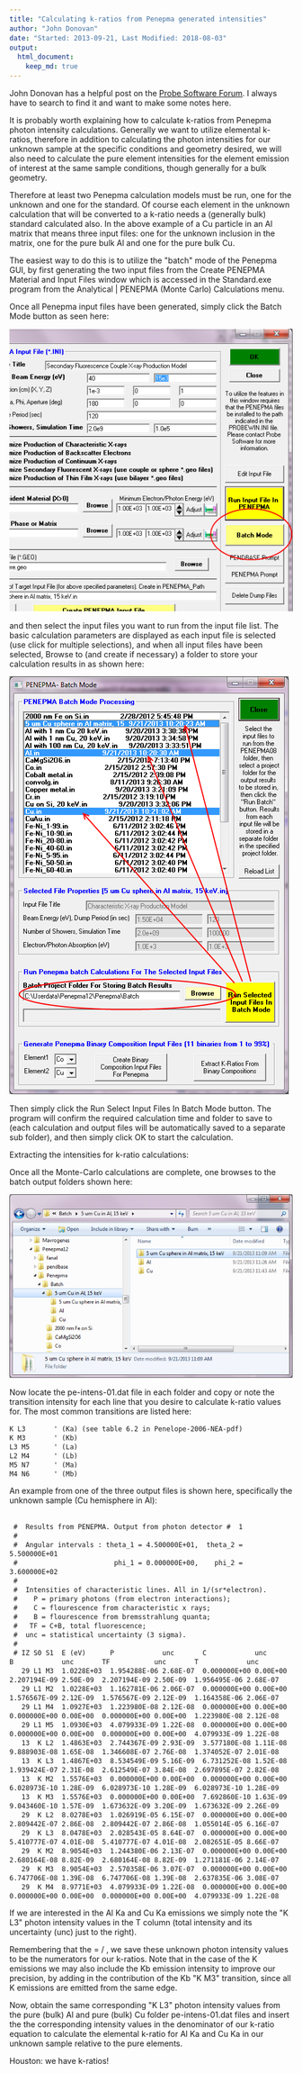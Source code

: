 ```yaml
---
title: "Calculating k-ratios from Penepma generated intensities"
author: "John Donovan"
date: "Started: 2013-09-21, Last Modified: 2018-08-03"
output:
  html_document:
    keep_md: true
---
```




John Donovan has a helpful post on the
[Probe Software Forum](http://probesoftware.com/smf/index.php?topic=59.msg221#msg221). I always have to search to find it and want to make some notes here.

It is probably worth explaining how to calculate k-ratios from Penepma photon intensity calculations. Generally we want to utilize elemental k-ratios, therefore in addition to calculating the photon intensities for our unknown sample at the specific conditions and geometry desired, we will also need to calculate the pure element intensities for the element emission of interest at the same sample conditions, though generally for a bulk geometry.

Therefore at least two Penepma calculation models must be run, one for the unknown and one for the standard. Of course each element in the unknown calculation that will be converted to a k-ratio needs a (generally bulk) standard calculated also. In the above example of a Cu particle in an Al matrix that means three input files: one for the unknown inclusion in the matrix, one for the pure bulk Al and one for the pure bulk Cu.

The easiest way to do this is to utilize the "batch" mode of the Penepma GUI, by first generating the two input files from the Create PENEPMA Material and Input Files window which is accessed in the Standard.exe program from the Analytical | PENEPMA (Monte Carlo) Calculations menu.

Once all Penepma input files have been generated, simply click the Batch Mode button as seen here:

![](./img/JD-KR-1.jpg)

and then select the input files you want to run from the input file list. The basic calculation parameters are displayed as each input file is selected (use <ctrl> click for multiple selections), and when all input files have been selected, Browse to (and create if necessary) a folder to store your calculation results in as shown here:


![](./img/JD-KR-2.jpg)

Then simply click the Run Select Input Files In Batch Mode button.  The program will confirm the required calculation time and folder to save to (each calculation and output files will be automatically saved to a separate sub folder), and then simply click OK to start the calculation.

Extracting the intensities for k-ratio calculations:

Once all the Monte-Carlo calculations are complete, one browses to the batch output folders shown here:


![](./img/JD-KR-3.jpg)

Now locate the pe-intens-01.dat file in each folder and copy or note the transition intensity for each line that you desire to calculate k-ratio values for. The most common transitions are listed here:

```
K L3       ' (Ka) (see table 6.2 in Penelope-2006-NEA-pdf)
K M3       ' (Kb)
L3 M5      ' (La)
L2 M4      ' (Lb)
M5 N7      ' (Ma)
M4 N6      ' (Mb)
```


An example from one of the three output files is shown here, specifically the unknown sample (Cu hemisphere in Al):

```

 #  Results from PENEPMA. Output from photon detector #  1
 #
 #  Angular intervals : theta_1 = 4.500000E+01,  theta_2 = 5.500000E+01
 #                        phi_1 = 0.000000E+00,    phi_2 = 3.600000E+02
 #
 #  Intensities of characteristic lines. All in 1/(sr*electron).
 #    P = primary photons (from electron interactions);
 #    C = flourescence from characteristic x rays;
 #    B = flourescence from bremsstrahlung quanta;
 #   TF = C+B, total fluorescence;
 #  unc = statistical uncertainty (3 sigma).
 #
 # IZ S0 S1  E (eV)      P            unc       C            unc       B            unc       TF           unc       T            unc
   29 L1 M3  1.0228E+03  1.954288E-06 2.68E-07  0.000000E+00 0.00E+00  2.207194E-09 2.50E-09  2.207194E-09 2.50E-09  1.956495E-06 2.68E-07
   29 L1 M2  1.0228E+03  1.162781E-06 2.06E-07  0.000000E+00 0.00E+00  1.576567E-09 2.12E-09  1.576567E-09 2.12E-09  1.164358E-06 2.06E-07
   29 L1 M4  1.0927E+03  1.223980E-08 2.12E-08  0.000000E+00 0.00E+00  0.000000E+00 0.00E+00  0.000000E+00 0.00E+00  1.223980E-08 2.12E-08
   29 L1 M5  1.0930E+03  4.079933E-09 1.22E-08  0.000000E+00 0.00E+00  0.000000E+00 0.00E+00  0.000000E+00 0.00E+00  4.079933E-09 1.22E-08
   13  K L2  1.4863E+03  2.744367E-09 2.93E-09  3.577180E-08 1.11E-08  9.888903E-08 1.65E-08  1.346608E-07 2.76E-08  1.374052E-07 2.01E-08
   13  K L3  1.4867E+03  8.534549E-09 5.16E-09  6.731252E-08 1.52E-08  1.939424E-07 2.31E-08  2.612549E-07 3.84E-08  2.697895E-07 2.82E-08
   13  K M2  1.5576E+03  0.000000E+00 0.00E+00  0.000000E+00 0.00E+00  6.028973E-10 1.28E-09  6.028973E-10 1.28E-09  6.028973E-10 1.28E-09
   13  K M3  1.5576E+03  0.000000E+00 0.00E+00  7.692860E-10 1.63E-09  9.043460E-10 1.57E-09  1.673632E-09 3.20E-09  1.673632E-09 2.26E-09
   29  K L2  8.0278E+03  1.026919E-05 6.15E-07  0.000000E+00 0.00E+00  2.809442E-07 2.86E-08  2.809442E-07 2.86E-08  1.055014E-05 6.16E-07
   29  K L3  8.0478E+03  2.028543E-05 8.64E-07  0.000000E+00 0.00E+00  5.410777E-07 4.01E-08  5.410777E-07 4.01E-08  2.082651E-05 8.66E-07
   29  K M2  8.9054E+03  1.244380E-06 2.13E-07  0.000000E+00 0.00E+00  2.680164E-08 8.82E-09  2.680164E-08 8.82E-09  1.271181E-06 2.14E-07
   29  K M3  8.9054E+03  2.570358E-06 3.07E-07  0.000000E+00 0.00E+00  6.747706E-08 1.39E-08  6.747706E-08 1.39E-08  2.637835E-06 3.08E-07
   29  K M4  8.9771E+03  4.079933E-09 1.22E-08  0.000000E+00 0.00E+00  0.000000E+00 0.00E+00  0.000000E+00 0.00E+00  4.079933E-09 1.22E-08

```


If we are interested in the Al Ka and Cu Ka emissions we simply note the "K L3" photon intensity values in the T column (total intensity and its uncertainty (unc) just to the right). 

Remembering that the <K ratio intensity> = <Unk intensity> / <Std intensity>, we save these unknown photon intensity values to be the numerators for our k-ratios. Note that in the case of the K emissions we may also include the Kb emission intensity to improve our precision, by adding in the contribution of the Kb "K M3" transition, since all K emissions are emitted from the same edge.

Now, obtain the same corresponding "K L3" photon intensity values from the pure (bulk) Al and pure (bulk) Cu folder pe-intens-01.dat files and insert the the corresponding intensity values in the denominator of our k-ratio equation to calculate the elemental k-ratio for Al Ka and Cu Ka in our unknown sample relative to the pure elements.

Houston: we have k-ratios!


